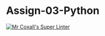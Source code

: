 # Assign-03-Python
[![Mr Coxall's Super Linter](https://github.com/ICS3U-Programming-Katie-G/Assign-03-Python/workflows/Mr%20Coxall's%20Super%20Linter/badge.svg)](https://github.com/ICS3U-Programming-Katie-G/Assign-03-Python/actions/)
